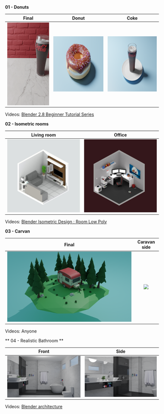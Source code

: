 **01 - Donuts**
 
| Final        | Donut           | Coke  |
| ------------- |:-------------:| -----|
|<img src="Donuts/rendering/demo.gif" width=270 height=270>|<img src="Donuts/rendering/levels/Donut-level2.png" width=320 height=180>|<img src="Donuts/rendering/levels/Donut-level3.png" width=320 height=180>|

Videos: [Blender 2.8 Beginner Tutorial Series](https://www.youtube.com/playlist?list=PLjEaoINr3zgEq0u2MzVgAaHEBt--xLB6U)
 

**02 - Isometric rooms**
 
| Living room| Office |
| ------------- |:-------------:|
|<img src="Isometric/isometric01.jpg"> |<img src="Isometric/isometric02.jpg">|

Videos: [Blender Isometric Design : Room Low Poly](https://www.youtube.com/watch?v=H-8w9nxfMGE)


**03 - Carvan**

| Final        | Caravan side     |
| ------------- |:-------------:|
|<img src="Caravan/Rendering/caravan.png">|<img src="Caravan/Rendering/caravan.gif">|

Videos: Anyone


** 04 - Realistic Bathroom **

| Front        |   Side   |
| ------------- |:-------------:|
|<img src="Realistic/Bathroom/references/final01.png">|<img src="Realistic/Bathroom/references/final02.png">|

Videos: [Blender architecture](https://www.blenderguru.com/tutorials/interior-architecture)
